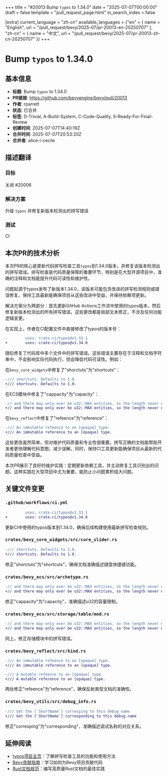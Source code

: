 +++
title = "#20013 Bump `typos` to 1.34.0"
date = "2025-07-07T00:00:00"
draft = false
template = "pull_request_page.html"
in_search_index = false

[extra]
current_language = "zh-cn"
available_languages = {"en" = { name = "English", url = "/pull_request/bevy/2025-07/pr-20013-en-20250707" }, "zh-cn" = { name = "中文", url = "/pull_request/bevy/2025-07/pr-20013-zh-cn-20250707" }}
+++

# Bump `typos` to 1.34.0

## 基本信息
- **标题**: Bump `typos` to 1.34.0
- **PR链接**: https://github.com/bevyengine/bevy/pull/20013
- **作者**: rparrett
- **状态**: 已合并
- **标签**: D-Trivial, A-Build-System, C-Code-Quality, S-Ready-For-Final-Review
- **创建时间**: 2025-07-07T14:40:19Z
- **合并时间**: 2025-07-07T20:53:20Z
- **合并者**: alice-i-cecile

## 描述翻译
### 目标
关闭 #20006

### 解决方案
升级 `typos` 并修复新版本检测出的拼写错误

### 测试
CI

## 本次PR的技术分析

本次PR的核心是更新代码拼写检查工具`typos`到1.34.0版本，并修复该版本检测出的拼写错误。拼写检查是代码质量保障的重要环节，特别是在大型开源项目中，准确的注释和文档能提升代码可读性和维护性。

问题起源于typos发布了新版本1.34.0，该版本可能包含改进的拼写检测规则或错误修复。保持工具最新能确保项目从这些改进中受益，并保持依赖项更新。

解决方案分为两部分：首先更新GitHub Actions工作流中使用的typos版本，然后修复新版本检测出的所有拼写错误。这些更改都是局部文本修正，不涉及任何功能逻辑变更。

在实现上，作者在CI配置文件中直接修改了typos的版本号：
```diff
-        uses: crate-ci/typos@v1.33.1
+        uses: crate-ci/typos@v1.34.0
```

随后修复了代码库中多个文件中的拼写错误。这些错误主要存在于注释和文档字符串中，不会影响实际代码执行，但会降低代码可读性。例如：

在`bevy_core_widgets`中修复了"shorctuts"为"shortcuts"：
```diff
-/// shorctuts. Defaults to 1.0.
+/// shortcuts. Defaults to 1.0.
```

在ECS模块中修复了"cappacity"为"capacity"：
```diff
-// and there may only ever be u32::MAX entities, so the length never exceeds u32's cappacity.
+// and there may only ever be u32::MAX entities, so the length never exceeds u32's capacity.
```

在`bevy_reflect`中修复了"refeence"为"reference"：
```diff
-/// An immutable refeence to an [opaque] type.
+/// An immutable reference to an [opaque] type.
```

这些更改虽然简单，但对维护代码质量和专业性很重要。拼写正确的文档能帮助开发者更快理解代码意图，减少误解。同时，保持CI工具更新能确保项目从最新的代码质量检查中受益。

本次PR展示了良好的维护实践：定期更新依赖工具，并主动修复工具识别出的问题。这种实践在大型项目中尤为重要，能防止小问题累积成大问题。

## 关键文件变更

### `.github/workflows/ci.yml`
```diff
-        uses: crate-ci/typos@v1.33.1
+        uses: crate-ci/typos@v1.34.0
```
更新CI中使用的typos版本到1.34.0，确保后续构建使用最新拼写检查规则。

### `crates/bevy_core_widgets/src/core_slider.rs`
```diff
-/// shorctuts. Defaults to 1.0.
+/// shortcuts. Defaults to 1.0.
```
修正"shorctuts"为"shortcuts"，确保文档准确描述键盘快捷键功能。

### `crates/bevy_ecs/src/archetype.rs`
```diff
-// and there may only ever be u32::MAX entities, so the length never exceeds u32's cappacity.
+// and there may only ever be u32::MAX entities, so the length never exceeds u32's capacity.
```
修正"cappacity"为"capacity"，准确描述u32的容量限制。

### `crates/bevy_ecs/src/storage/table/mod.rs`
```diff
-// and there may only ever be u32::MAX entities, so the length never exceeds u32's cappacity.
+// and there may only ever be u32::MAX entities, so the length never exceeds u32's capacity.
```
同上，修正存储模块中的拼写错误。

### `crates/bevy_reflect/src/kind.rs`
```diff
-/// An immutable refeence to an [opaque] type.
+/// An immutable reference to an [opaque] type.
```
```diff
-/// A mutable refeence to an [opaque] type.
+/// A mutable reference to an [opaque] type.
```
两处修正"refeence"为"reference"，确保反射类型文档的准确性。

### `crates/bevy_utils/src/debug_info.rs`
```diff
-/// Get the [`ShortName`] corresping to this debug name
+/// Get the [`ShortName`] corresponding to this debug name
```
修正"corresping"为"corresponding"，准确描述调试名称的对应关系。

## 延伸阅读
- [typos项目主页](https://github.com/crate-ci/typos)：了解拼写检查工具的功能和使用方法
- [Bevy贡献指南](https://github.com/bevyengine/bevy/blob/main/CONTRIBUTING.md)：学习如何为Bevy项目贡献代码
- [Rust文档规范](https://doc.rust-lang.org/rustdoc/how-to-write-documentation.html)：编写高质量Rust文档的最佳实践